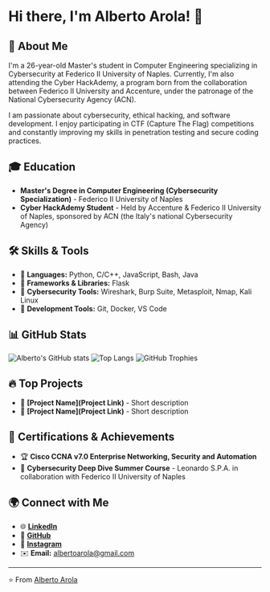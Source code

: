 # Hi there, I'm Alberto Arola! 👋

## 🚀 About Me
I'm a 26-year-old Master's student in Computer Engineering specializing in Cybersecurity at Federico II University of Naples. Currently, I'm also attending the Cyber HackAdemy, a program born from the collaboration between Federico II University and Accenture, under the patronage of the National Cybersecurity Agency (ACN).

I am passionate about cybersecurity, ethical hacking, and software development. I enjoy participating in CTF (Capture The Flag) competitions and constantly improving my skills in penetration testing and secure coding practices.

## 🎓 Education
- **Master's Degree in Computer Engineering (Cybersecurity Specialization)** - Federico II University of Naples
- **Cyber HackAdemy Student** - Held by Accenture & Federico II University of Naples, sponsored by ACN (the Italy's national Cybersecurity Agency)

## 🛠 Skills & Tools
- 🔹 **Languages:** Python, C/C++, JavaScript, Bash, Java
- 🔹 **Frameworks & Libraries:** Flask
- 🔹 **Cybersecurity Tools:** Wireshark, Burp Suite, Metasploit, Nmap, Kali Linux
- 🔹 **Development Tools:** Git, Docker, VS Code

## 📊 GitHub Stats
![Alberto's GitHub stats](https://github-readme-stats.vercel.app/api?username=AlbertoArola&show_icons=true&theme=dark)
![Top Langs](https://github-readme-stats.vercel.app/api/top-langs/?username=AlbertoArola&layout=compact&theme=dark)
![GitHub Trophies](https://github-profile-trophy.vercel.app/?username=AlbertoArola&theme=darkhub)

## 🔥 Top Projects
- 🚀 **[Project Name](Project Link)** - Short description
- 🎯 **[Project Name](Project Link)** - Short description

## 📜 Certifications & Achievements
- 🏆 **Cisco CCNA v7.0 Enterprise Networking, Security and Automation**
- 🏅 **Cybersecurity Deep Dive Summer Course** - Leonardo S.P.A. in collaboration with Federico II University of Naples

## 🌍 Connect with Me
- 🌐 **[LinkedIn](http://linkedin.com/in/alberto-arola-55968a198)**
- 💼 **[GitHub](https://github.com/AlbertoArola)**
- 📸 **[Instagram](https://www.instagram.com/_alberto.ar_?igsh=MTd1cmNqaWt3bGs1Nw%3D%3D&utm_source=qr)**
- ✉️ **Email:** albertoarola@gmail.com

---
⭐️ From [Alberto Arola](https://github.com/AlbertoArola)

